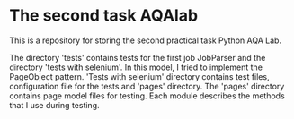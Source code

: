 # The second task AQAlab

This is a repository for storing the second practical task Python AQA Lab.

The  directory 'tests' contains tests for the first job JobParser and the directory 'tests with selenium'.
In this model, I tried to implement the PageObject pattern.
'Tests with selenium' directory contains test files, configuration file for the tests and 'pages' directory.
The 'pages' directory contains page model files for testing. Each module describes the methods that I use during testing.
